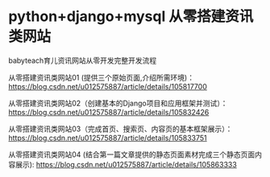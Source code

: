 # python+django+mysql 从零搭建资讯类网站
babyteach育儿资讯网站从零开发完整开发流程

从零搭建资讯类网站01 (提供三个原始页面,介绍所需环境)：
https://blog.csdn.net/u012575887/article/details/105817700

从零搭建资讯类网站02（创建基本的Django项目和应用框架并测试）：
https://blog.csdn.net/u012575887/article/details/105832426

从零搭建资讯类网站03（完成首页、搜索页、内容页的基本框架展示）：
https://blog.csdn.net/u012575887/article/details/105833751

从零搭建资讯类网站04 (结合第一篇文章提供的静态页面素材完成三个静态页面内容展示):
https://blog.csdn.net/u012575887/article/details/105863333